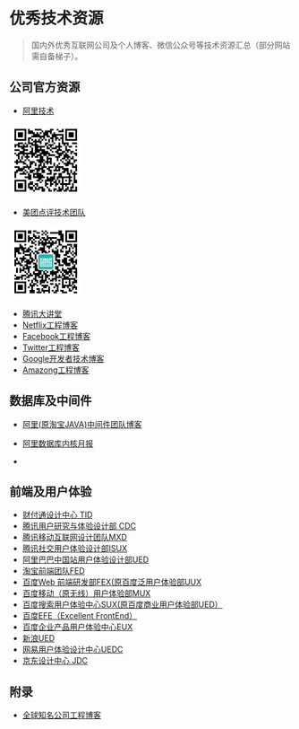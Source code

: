 # 优秀技术资源

> 国内外优秀互联网公司及个人博客、微信公众号等技术资源汇总（部分网站需自备梯子）。

## 公司官方资源

- [阿里技术](https://yq.aliyun.com/teams/111)
<img src="./images/alitech.bmp" width="130" height="130" alt="阿里技术"/>

- [美团点评技术团队](https://tech.meituan.com/)
<img src="./images/meituantech.jpg" width="130" height="130" alt="美团点评技术团队"/>

- [腾讯大讲堂](http://djt.qq.com/)
- [Netflix工程博客](https://medium.com/netflix-techblog)
- [Facebook工程博客](https://code.facebook.com)
- [Twitter工程博客](https://blog.twitter.com/engineering)
- [Google开发者技术博客](https://developers.googleblog.com/)
- [Amazong工程博客](https://aws.amazon.com/blogs/)

## 数据库及中间件

- [阿里(原淘宝JAVA)中间件团队博客](http://jm.taobao.org/)
- [阿里数据库内核月报](http://mysql.taobao.org/monthly/)

- 
## 前端及用户体验

- [财付通设计中心 TID ](http://tid.tenpay.com/)
- [腾讯用户研究与体验设计部 CDC](http://cdc.tencent.com/)
- [腾讯移动互联网设计团队MXD](http://mxd.tencent.com/)
- [腾讯社交用户体验设计部ISUX](http://isux.tencent.com/)
- [阿里巴巴中国站用户体验设计部UED](http://www.aliued.cn/)
- [淘宝前端团队FED](http://taobaofed.org/about/)
- [百度Web 前端研发部FEX(原百度泛用户体验部UUX](http://fex.baidu.com/)
- [百度移动（原无线）用户体验部MUX](http://mux.baidu.com/)
- [百度搜索用户体验中心SUX(原百度商业用户体验部UED）](http://ued.baidu.com/#/home)
- [百度EFE（Excellent FrontEnd）](http://efe.baidu.com/)
- [百度企业产品用户体验中心EUX](http://eux.baidu.com/)
- [新浪UED](http://ued.sina.com/)
- [网易用户体验设计中心UEDC](http://uedc.163.com/)
- [京东设计中心 JDC](http://jdc.jd.com/)

## 附录
- [全球知名公司工程博客](https://github.com/kilimchoi/engineering-blogs)
